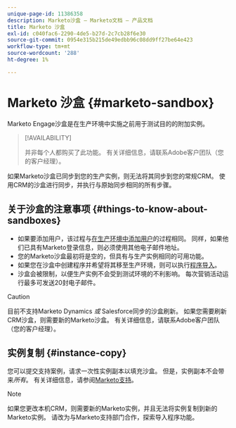 ```yaml
---
unique-page-id: 11386358
description: Marketo沙盒 — Marketo文档 — 产品文档
title: Marketo 沙盒
exl-id: c040fac6-2290-4de5-b27d-2c7cb28f6e30
source-git-commit: 0954e315b215de49edbb96c08dd9ff27be64e423
workflow-type: tm+mt
source-wordcount: '288'
ht-degree: 1%

---
```


# Marketo 沙盒 {#marketo-sandbox}

Marketo Engage沙盒是在生产环境中实施之前用于测试目的的附加实例。

>[!AVAILABILITY]
>
>并非每个人都购买了此功能。 有关详细信息，请联系Adobe客户团队（您的客户经理）。

如果Marketo沙盒已同步到您的生产实例，则无法将其同步到您的常规CRM。 使用CRM的沙盒进行同步，并执行与原始同步相同的所有步骤。

## 关于沙盒的注意事项 {#things-to-know-about-sandboxes}

* 如果要添加用户，该过程与[在生产环境中添加用户](/help/marketo/product-docs/administration/users-and-roles/managing-marketo-users.md#create-users)的过程相同。 同样，如果他们已具有Marketo登录信息，则必须使用其他电子邮件地址。
* 您的Marketo沙盒最初将是空的，但具有与生产实例相同的可用功能。
* 如果您在沙盒中创建程序并希望将其移至生产环境，则可以执行[程序导入](/help/marketo/product-docs/core-marketo-concepts/programs/working-with-programs/import-a-program.md)。
* 沙盒会被限制，以便生产实例不会受到测试环境的不利影响。 每次营销活动运行最多可发送20封电子邮件。

>[!CAUTION]
>
>目前不支持Marketo Dynamics _或_ Salesforce同步的沙盒刷新。 如果您需要刷新CRM沙盒，则需要新的Marketo沙盒。 有关详细信息，请联系Adobe客户团队（您的客户经理）。

## 实例复制 {#instance-copy}

您可以提交支持案例，请求一次性实例副本以填充沙盒。 但是，实例副本不会带来&#x200B;_所有_。 有关详细信息，请参阅[Marketo支持](https://nation.marketo.com/t5/Support/ct-p/Support)。

>[!NOTE]
>
>如果您更改本机CRM，则需要新的Marketo实例，并且无法将实例复制到新的Marketo实例。 请改为与Marketo支持部门合作，探索导入程序功能。
